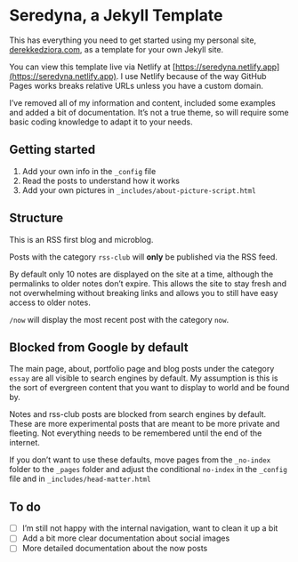 # Seredyna, a Jekyll Template 

This has everything you need to get started using my personal site, [derekkedziora.com](https://derekkedziora.com), as a template for your own Jekyll site. 

You can view this template live via Netlify at [https://seredyna.netlify.app](https://seredyna.netlify.app). I use Netlify because of the way GitHub Pages works breaks relative URLs unless you have a custom domain. 

I’ve removed all of my information and content, included some examples and added a bit of documentation. It’s not a true theme, so will require some basic coding knowledge to adapt it to your needs. 

## Getting started 

1. Add your own info in the `_config` file 
2. Read the posts to understand how it works 
3. Add your own pictures in `_includes/about-picture-script.html`

## Structure 

This is an RSS first blog and microblog. 

Posts with the category `rss-club` will **only** be published via the RSS feed. 

By default only 10 notes are displayed on the site at a time, although the permalinks to older notes don’t expire. This allows the site to stay fresh and not overwhelming without breaking links and allows you to still have easy access to older notes. 

`/now` will display the most recent post with the category `now`. 


## Blocked from Google by default 

The main page, about, portfolio page and blog posts under the category `essay` are all visible to search engines by default. My assumption is this is the sort of evergreen content that you want to display to world and be found by.

Notes and rss-club posts are blocked from search engines by default. These are more experimental posts that are meant to be more private and fleeting. Not everything needs to be remembered until the end of the internet. 

If you don’t want to use these defaults, move pages from the `_no-index` folder to the `_pages` folder and adjust the conditional `no-index` in the `_config` file and in `_includes/head-matter.html`


## To do 

- [ ] I’m still not happy with the internal navigation, want to clean it up a bit 
- [ ] Add a bit more clear documentation about social images 
- [ ] More detailed documentation about the now posts 